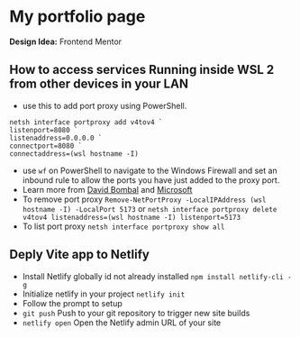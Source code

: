 # My portfolio page

**Design Idea:** Frontend Mentor






## How to access services Running inside WSL 2 from other devices in your LAN

- use this to add port proxy using PowerShell.
```pwsh
netsh interface portproxy add v4tov4 `
listenport=8080 `
listenaddress=0.0.0.0 `
connectport=8080 `
connectaddress=(wsl hostname -I)
```
- use `wf` on PowerShell to navigate to the Windows Firewall and set an inbound rule to allow the ports you have just added to the proxy port.
- Learn more from [David Bombal](https://youtu.be/yCK3easuYm4) and [Microsoft](https://learn.microsoft.com/en-us/windows/wsl/networking#accessing-a-wsl-2-distribution-from-your-local-area-network-lan)
- To remove port proxy `Remove-NetPortProxy -LocalIPAddress (wsl hostname -I) -LocalPort 5173` or `netsh interface portproxy delete v4tov4 listenaddress=(wsl hostname -I) listenport=5173`
- To list port proxy `netsh interface portproxy show all`


## Deply Vite app to Netlify

- Install Netlify globally id not already installed `npm install netlify-cli -g`
- Initialize netlify in your project `netlify init`
- Follow the prompt to setup
- `git push` Push to your git repository to trigger new site builds
- `netlify open` Open the Netlify admin URL of your site
